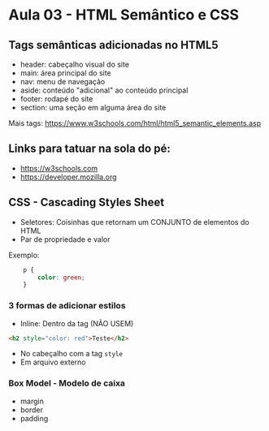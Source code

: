 # Aula 03 - HTML Semântico e CSS

## Tags semânticas adicionadas no HTML5

- header: cabeçalho visual do site
- main: área principal do site
- nav: menu de navegação
- aside: conteúdo "adicional" ao conteúdo principal
- footer: rodapé do site
- section: uma seção em alguma área do site

Mais tags: https://www.w3schools.com/html/html5_semantic_elements.asp

## Links para tatuar na sola do pé:

- https://w3schools.com
- https://developer.mozilla.org

## CSS - Cascading Styles Sheet

- Seletores: Coisinhas que retornam um CONJUNTO de elementos do HTML
- Par de propriedade e valor

Exemplo:

```css
    p {
        color: green;
    }
```

### 3 formas de adicionar estilos

- Inline: Dentro da tag (NÃO USEM)
```html
<h2 style="color: red">Teste</h2>
```

- No cabeçalho com a tag `style`
- Em arquivo externo

### Box Model - Modelo de caixa

- margin
- border
- padding